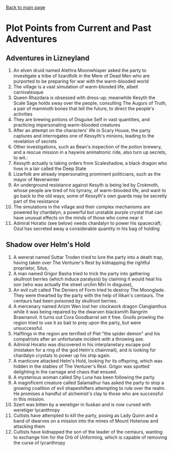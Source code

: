 [Back to main page](index.md)
#  Plot Points from Current and Past Adventures

## Adventures in Lizneyland

 1. An elven druid named Alethra Moonwhisper asked the party to investigate a tribe of lizardfolk in the Mere of Dead Men who are purported to be preparing for war with the warm-blooded world
 2. The village is a vast simulation of warm-blooded life, albeit carnivalesque
 3. Queen Rhazdara  is obsessed with dress-up; meanwhile Kesyth the Scale Sage holds sway over the people, consulting The Augurs of Truth, a pair of mammoth bones that tell the future, to direct the people's activities
 4. They are brewing potions of Disguise Self in vast quantities, and practicing impersonating  warm-blooded creatures
 5. After an attempt on the characters' life in Scary House, the party captures and interrogates one of Kessyth's minions, leading to the revelation of secrets
 6. Other investigations, such as Bean's inspection of the potion brewery, and a rescue mission in a haywire animatronic ride, also turn up secrets, to wit.:
 7. Kessyth actually is taking orders from Scaleshadow, a black dragon who lives in a lair called the Deep State
 8. Lizarfolk are already impersonating prominent politicians, such as the mayor of Neverwinter
 9. An underground resistance against Kesyth is being led by Crokmoth, whose people are tired of his tyrrany, of warm-blooded life, and want to go back to the old ways; some of Kessyth's own guards may be secretly part of the resistance
 10. The simulations in the village and their complex mechanisms are powered by chardalyn, a powerful but unstable purple crystal that can have unusual effects on the minds of those who come near it
 11. Admiral Horatio (see below) needs chardalyn to power his spacecraft; Ozul has secreted away a considerable quantity in his bag of holding

## Shadow over Helm's Hold

1. A wererat named Suttar Troden tried to lure the party into a death trap, having taken over The Venturer's Rest by kidnapping the rightful proprietor, Silus,
2. A man named Grigor Basha tried to trick the party into gathering skullroot berries (which induce paralysis) by claiming it would heal his son (who was actually the street urchin Miri in disguise),
3. An evil cult called The Deniers of Form tried to destroy The Moonglade. They were thwarted by the party with the help of Ilikan's centaurs. The centaurs had been poisoned by skullroot berries.
4. A mercenary named Arizm Wen lost her clockwork dragon Clangianthus while it was being repaired by the dwarven blacksmith Rangrim Brawnanvil. It turns out Cora Goodbarrel set it free. Gnolls prowling the region tried to use it as bait to prey upon the party, but were unsuccessful.
5. Halflings in the region are terrified of Piet "the spider demon" and his compatriots after an unfortunate incident with a throwing axe.
6. Admiral Horatio was discovered in his interplanetary escape pod (mistaken for a ring of the god Helm's chainmail), and is looking for chardalyn crystals to power up his ship again.
7. A manticore attacked Helm's Hold, looking for its offspring, which was hidden in the stables of The Venturer's Rest. Grigor was spotted delighting in the carnage and chaos that ensued.
8. A mysterious woman called Shy Luna has been following the party.
9. A magnificent creature called Salamathur has asked the party to stop a growing coalition of evil shapeshifters attempting to rule over the realm. He promises a handful of alchemist's clay to those who are successful in this mission.
10. Szert was bitten by a weretiger in Iluskan and is now cursed with weretiger lycanthropy
11. Cultists have attempted to kill the party, posing as Lady Quinn and a band of dwarves on a mission into the mines of Mount Hotenow and attacking them
12. Cultists have kidnapped the son of the leader of the centaurs, wanting to exchange him for the Orb of Unforming, which is capable of removing the curse of lycanthropy